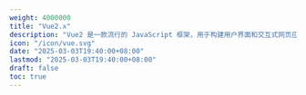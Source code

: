 ```yaml
---
weight: 4000000
title: "Vue2.x"
description: "Vue2 是一款流行的 JavaScript 框架，用于构建用户界面和交互式网页应用。它提供了响应式的声明式编程模型，使得开发者可以轻松地创建动态的、可维护的前端代码。"
icon: "/icon/vue.svg"
date: "2025-03-03T19:40:00+08:00"
lastmod: "2025-03-03T19:40:00+08:00"
draft: false
toc: true
---
```

